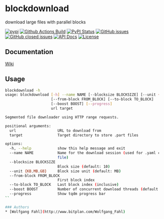 # blockdownload
download large files with parallel blocks


[![pypi](https://img.shields.io/pypi/pyversions/blockdownload)](https://pypi.org/project/blockdownload/)
[![Github Actions Build](https://github.com/WolfgangFahl/blockdownload/actions/workflows/build.yml/badge.svg)](https://github.com/WolfgangFahl/blockdownload/actions/workflows/build.yml)
[![PyPI Status](https://img.shields.io/pypi/v/blockdownload.svg)](https://pypi.python.org/pypi/blockdownload/)
[![GitHub issues](https://img.shields.io/github/issues/WolfgangFahl/blockdownload.svg)](https://github.com/WolfgangFahl/blockdownload/issues)
[![GitHub closed issues](https://img.shields.io/github/issues-closed/WolfgangFahl/blockdownload.svg)](https://github.com/WolfgangFahl/blockdownload/issues/?q=is%3Aissue+is%3Aclosed)
[![API Docs](https://img.shields.io/badge/API-Documentation-blue)](https://WolfgangFahl.github.io/blockdownload/)
[![License](https://img.shields.io/github/license/WolfgangFahl/blockdownload.svg)](https://www.apache.org/licenses/LICENSE-2.0)

## Documentation
[Wiki](http://wiki.bitplan.com/index.php/blockdownload)

## Usage
```bash
blockdownload -h
usage: blockdownload [-h] --name NAME [--blocksize BLOCKSIZE] [--unit {KB,MB,GB}]
                     [--from-block FROM_BLOCK] [--to-block TO_BLOCK]
                     [--boost BOOST] [--progress]
                     url target

Segmented file downloader using HTTP range requests.

positional arguments:
  url                   URL to download from
  target                Target directory to store .part files

options:
  -h, --help            show this help message and exit
  --name NAME           Name for the download session (used for .yaml control
                        file)
  --blocksize BLOCKSIZE
                        Block size (default: 10)
  --unit {KB,MB,GB}     Block size unit (default: MB)
  --from-block FROM_BLOCK
                        First block index
  --to-block TO_BLOCK   Last block index (inclusive)
  --boost BOOST         Number of concurrent download threads (default: 1)
  --progress            Show tqdm progress bar
``

### Authors
* [Wolfgang Fahl](http://www.bitplan.com/Wolfgang_Fahl)